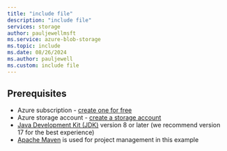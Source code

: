 ```yaml
---
title: "include file"
description: "include file"
services: storage
author: pauljewellmsft
ms.service: azure-blob-storage
ms.topic: include
ms.date: 08/26/2024
ms.author: pauljewell
ms.custom: include file
---
```


## Prerequisites

- Azure subscription - [create one for free](https://azure.microsoft.com/pricing/purchase-options/azure-account?cid=msft_learn)
- Azure storage account - [create a storage account](../../articles/storage/common/storage-account-create.md)
- [Java Development Kit (JDK)](/java/azure/jdk/) version 8 or later (we recommend version 17 for the best experience)
- [Apache Maven](https://maven.apache.org/download.cgi) is used for project management in this example
